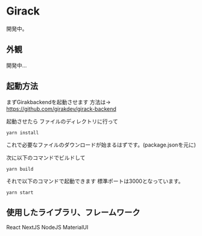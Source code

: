 # Girack
開発中。

## 外観
開発中...

## 起動方法
まずGirakbackendを起動させます
方法は→
https://github.com/girakdev/girack-backend

起動させたら
ファイルのディレクトリに行って
```
yarn install
```
これで必要なファイルのダウンロードが始まるはずです。(package.jsonを元に)

次に以下のコマンドでビルドして
```
yarn build
```
それで以下のコマンドで起動できます
標準ポートは3000となっています。
```
yarn start
```

## 使用したライブラリ、フレームワーク
React
NextJS
NodeJS
MaterialUI
